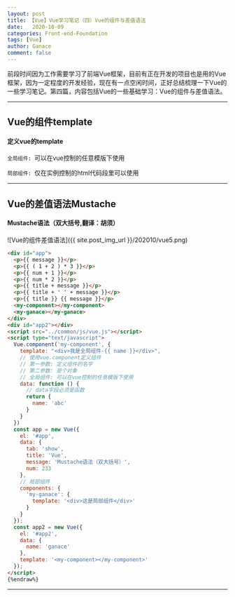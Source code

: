 ```yaml
---
layout: post
title: 【Vue】Vue学习笔记（四）Vue的组件与差值语法
date:   2020-10-09
categories: Front-end-Foundation
tags: [Vue]
author: Ganace
comment: false
---
```


前段时间因为工作需要学习了前端Vue框架，目前有正在开发的项目也是用的Vue框架，因为一定程度的开发经验，现在有一点空闲时间，正好总结梳理一下Vue的一些学习笔记。第四篇，内容包括Vue的一些基础学习：Vue的组件与差值语法。

---

## Vue的组件template

#### 定义vue的template

`全局组件: `可以在vue控制的任意模版下使用

`局部组件: `仅在实例控制的html代码段里可以使用

---

## Vue的差值语法Mustache

#### Mustache语法（双大括号,翻译：胡须）

![Vue的组件差值语法]({{ site.post_img_url }}/202010/vue5.png)

```html {%raw%} 
<div id="app">
  <p>{{ message }}</p>
  <p>{{ ( 1 + 2 ) * 3 }}</p>
  <p>{{ num + 1 }}</p>
  <p>{{ num * 2 }}</p>
  <p>{{ title + message }}</p>
  <p>{{ title + ' ' + message }}</p>
  <p>{{ title }} {{ message }}</p>
  <my-component></my-component>
  <my-ganace></my-ganace>
</div>
<div id="app2"></div>
<script src="../common/js/vue.js"></script>
<script type="text/javascript">
  Vue.component('my-component', {
    template: "<div>我是全局组件-{{ name }}</div>",
    // 使用vue.component定义组件
    // 第一参数: 定义组件的名字
    // 第二参数: 是个对象
    // 全局组件: 可以在vue控制的任意模版下使用
    data: function () {
      // data字段必须是函数
      return {
        name: 'abc'
      }
    }
  })
  const app = new Vue({
    el: '#app',
    data: {
      tab: 'show',
      title: 'Vue',
      message: 'Mustache语法（双大括号）',
      num: 233
    },
    // 局部组件
    components: {
      'my-ganace': {
        template: '<div>这是局部组件</div>'
      }
    }
  });
  const app2 = new Vue({
    el: '#app2',
    data: {
      name: 'ganace'
    },
    template: '<my-component></my-component>'
  });
</script>
{%endraw%}
```

---
